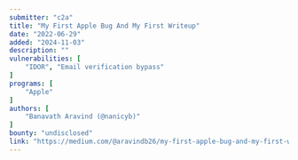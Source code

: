 ```yaml
---
submitter: "c2a"
title: "My First Apple Bug And My First Writeup"
date: "2022-06-29"
added: "2024-11-03"
description: ""
vulnerabilities: [
    "IDOR", "Email verification bypass"
]
programs: [
    "Apple"
]
authors: [
    "Banavath Aravind (@nanicyb)"
]
bounty: "undisclosed"
link: "https://medium.com/@aravindb26/my-first-apple-bug-and-my-first-writeup-8a833e8e953c"
---
```




